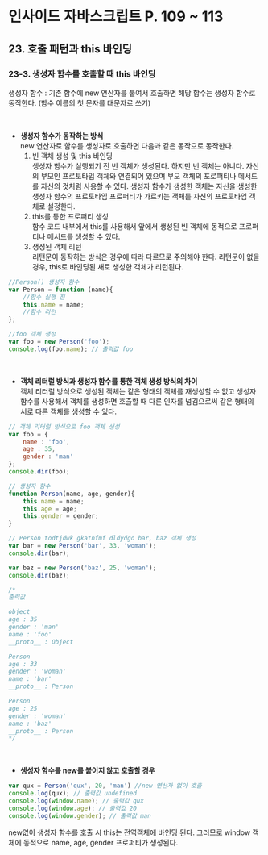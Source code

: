 # 인사이드 자바스크립트 P. 109 ~ 113

## 23. 호출 패턴과 this 바인딩
### 23-3. 생성자 함수를 호출할 때 this 바인딩
생성자 함수 : 기존 함수에 new 연산자를 붙여서 호출하면 해당 함수는 생성자 함수로 동작한다. (함수 이름의 첫 문자를 대문자로 쓰기)

<br />

+ __생성자 함수가 동작하는 방식__<br />
new 연산자로 함수를 생성자로 호출하면 다음과 같은 동작으로 동작한다.
    1. 빈 객체 생성 및 this 바인딩<br />
    생성자 함수가 실행되기 전 빈 객체가 생성된다. 하지만 빈 객체는 아니다. 자신의 부모인 프로토타입 객체와 연결되어 있으며 부모 객체의 포로퍼티나 메서드를 자신의 것처럼 사용할 수 있다.
    생성자 함수가 생성한 객체는 자신을 생성한 생성자 함수의 프로토타입 프로퍼티가 가르키는 객체를 자신의 프로토타입 객체로 설정한다.
    2. this를 통한 프로퍼티 생성<br />
    함수 코드 내부에서 this를 사용해서 앞에서 생성된 빈 객체에 동적으로 프로퍼티나 메서드를 생성할 수 있다.
    3. 생성된 객체 리턴<br />
    리턴문이 동작하는 방식은 경우에 따라 다르므로 주의해야 한다. 리턴문이 없을 경우, this로 바인딩된 새로 생성한 객체가 리턴된다.

```js
//Person() 생성자 함수
var Person = function (name){
    //함수 실행 전
    this.name = name;
    //함수 리턴
};

//foo 객체 생성
var foo = new Person('foo');
console.log(foo.name); // 출력값 foo
```

<br />

+ __객체 리터럴 방식과 생성자 함수를 통한 객체 생성 방식의 차이__<br />
객체 리터럴 방식으로 생성된 객체는 같은 형태의 객체를 재생성할 수 없고 생성자 함수를 사용해서 객체를 생성하면 호출할 때 다른 인자를 넘김으로써 같은 형태의 서로 다른 객체를 생성할 수 있다.

```js
// 객체 리터럴 방식으로 foo 객체 생성
var foo = {
    name : 'foo',
    age : 35,
    gender : 'man'
};
console.dir(foo);

// 생성자 함수
function Person(name, age, gender){
    this.name = name;
    this.age = age;
    this.gender = gender;
}

// Person todtjdwk gkatnfmf dldydgo bar, baz 객체 생성
var bar = new Person('bar', 33, 'woman');
console.dir(bar);

var baz = new Person('baz', 25, 'woman');
console.dir(baz);

/* 
출력값

object
age : 35
gender : 'man'
name : 'foo'
__proto__ : Object

Person
age : 33
gender : 'woman'
name : 'bar'
__proto__ : Person

Person
age : 25
gender : 'woman'
name : 'baz'
__proto__ : Person
*/ 
```

<br />

+ __생성자 함수를 new를 붙이지 않고 호출할 경우__
```js
var qux = Person('qux', 20, 'man') //new 연산자 없이 호출
console.log(qux); // 출력값 undefined
console.log(window.name); // 출력값 qux
console.log(window.age); // 출력값 20
console.log(window.gender); // 출력값 man
```
new없이 생성자 함수를 호출 시 this는 전역객체에 바인딩 된다. 그러므로 window 객체에 동적으로 name, age, gender 프로퍼티가 생성된다.

